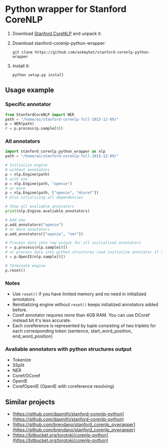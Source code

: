# Python wrapper for Stanford CoreNLP

1. Download [Stanford CoreNLP](http://stanfordnlp.github.io/CoreNLP/) and unpack it.
2. Download stanford-corenlp-python-wrapper:

    `git clone https://github.com/askmyhat/stanford-corenlp-python-wrapper`

3. Install it:

    `python setup.py install`

## Usage example

### Specific annotator

```python
from StanfordCoreNLP import NER
path = "/home/as/stanford-corenlp-full-2015-12-09/"
p = NER(path)
r = p.process(p.sample[0])
```

### All annotators

```python
import stanford_corenlp_python_wrapper as nlp
path = "/home/as/stanford-corenlp-full-2015-12-09/"

# Initialize engine
# without annotators
p = nlp.Engine(path)
# with one
p = nlp.Engine(path, "openie")
# or more
p = nlp.Engine(path, ["openie", "dcoref"])
# Also nitializing all dependencies

# Show all avaliable annotators
print(nlp.Engine.avaliable_annotators)

# Add one
p.add_annotators("openie")
# or more annotators
p.add_annotators(["openie", "ner"])

# Process data into raw output for all initialized annotators
r = p.process(nlp.sample[0])
# or process data into python structures (and initialize annotator if requred)
r = p.OpenIE(nlp.sample[0])

# Terminate engine
p.reset()
```

### Notes
* Use `reset()` if you have limited memory and no need in initialized annotators.
* Reinitializing engine without `reset()` keeps initialized annotators added before.
* Coref annotator requires more than 4GB RAM. You can use DCoref instead bit it's less accurate.
* Each coreference is represented by tuple consisting of two triplets for each corresponding token (sentence, start_word_position, end_word_position)

### Avaliable annotators with python structures output
* Tokenize
* SSplit
* NER
* Coref/DCoref
* OpenIE
* CorefOpenIE (OpenIE with coreference resolving)

## Similar projects
* [https://github.com/dasmith/stanford-corenlp-python](https://github.com/dasmith/stanford-corenlp-python)
* [https://github.com/brendano/stanford_corenlp_pywrapper](https://github.com/brendano/stanford_corenlp_pywrapper)
* [https://bitbucket.org/torotoki/corenlp-python](https://bitbucket.org/torotoki/corenlp-python)
